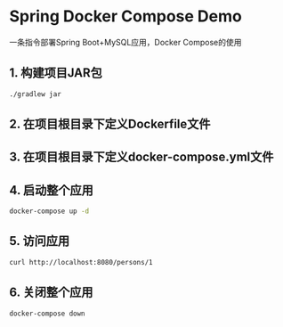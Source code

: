 # Spring Docker Compose Demo

一条指令部署Spring Boot+MySQL应用，Docker Compose的使用

## 1. 构建项目JAR包

```bash
./gradlew jar
```

## 2. 在项目根目录下定义Dockerfile文件

## 3. 在项目根目录下定义docker-compose.yml文件

## 4. 启动整个应用

```bash
docker-compose up -d
```
## 5. 访问应用

```bash
curl http://localhost:8080/persons/1
```

## 6. 关闭整个应用

```bash
docker-compose down
```
